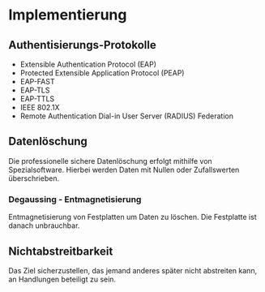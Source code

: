Implementierung
============

Authentisierungs-Protokolle
------------------------------
-   Extensible Authentication Protocol (EAP)
-   Protected Extensible Application Protocol (PEAP)
-   EAP-FAST
-   EAP-TLS
-   EAP-TTLS
-   IEEE 802.1X
-   Remote Authentication Dial-in User Server (RADIUS) Federation

Datenlöschung
----------------
Die professionelle sichere Datenlöschung erfolgt mithilfe von Spezialsoftware. Hierbei werden Daten mit Nullen oder Zufallswerten überschrieben.

### Degaussing - Entmagnetisierung
Entmagnetisierung von Festplatten um Daten zu löschen. Die Festplatte ist danach unbrauchbar.

Nichtabstreitbarkeit
---------------------
Das Ziel sicherzustellen, das jemand anderes später nicht abstreiten kann, an Handlungen beteiligt zu sein.